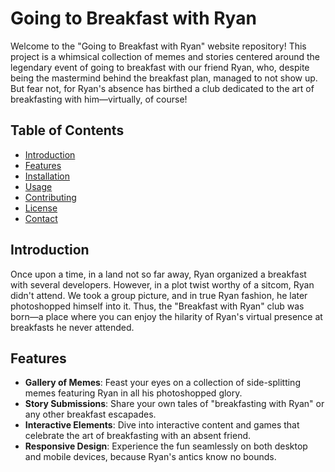 # Going to Breakfast with Ryan

Welcome to the "Going to Breakfast with Ryan" website repository! This project is a whimsical collection of memes and stories centered around the legendary event of going to breakfast with our friend Ryan, who, despite being the mastermind behind the breakfast plan, managed to not show up. But fear not, for Ryan's absence has birthed a club dedicated to the art of breakfasting with him—virtually, of course!

## Table of Contents

- [Introduction](#introduction)
- [Features](#features)
- [Installation](#installation)
- [Usage](#usage)
- [Contributing](#contributing)
- [License](#license)
- [Contact](#contact)

## Introduction

Once upon a time, in a land not so far away, Ryan organized a breakfast with several developers. However, in a plot twist worthy of a sitcom, Ryan didn't attend. We took a group picture, and in true Ryan fashion, he later photoshopped himself into it. Thus, the "Breakfast with Ryan" club was born—a place where you can enjoy the hilarity of Ryan's virtual presence at breakfasts he never attended.

## Features

- **Gallery of Memes**: Feast your eyes on a collection of side-splitting memes featuring Ryan in all his photoshopped glory.
- **Story Submissions**: Share your own tales of "breakfasting with Ryan" or any other breakfast escapades.
- **Interactive Elements**: Dive into interactive content and games that celebrate the art of breakfasting with an absent friend.
- **Responsive Design**: Experience the fun seamlessly on both desktop and mobile devices, because Ryan's antics know no bounds.


